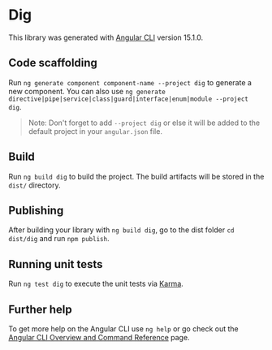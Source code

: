 # Dig

This library was generated with [Angular CLI](https://github.com/angular/angular-cli) version 15.1.0.

## Code scaffolding

Run `ng generate component component-name --project dig` to generate a new component. You can also use `ng generate directive|pipe|service|class|guard|interface|enum|module --project dig`.
> Note: Don't forget to add `--project dig` or else it will be added to the default project in your `angular.json` file. 

## Build

Run `ng build dig` to build the project. The build artifacts will be stored in the `dist/` directory.

## Publishing

After building your library with `ng build dig`, go to the dist folder `cd dist/dig` and run `npm publish`.

## Running unit tests

Run `ng test dig` to execute the unit tests via [Karma](https://karma-runner.github.io).

## Further help

To get more help on the Angular CLI use `ng help` or go check out the [Angular CLI Overview and Command Reference](https://angular.io/cli) page.
